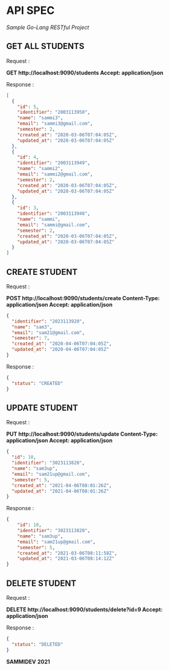 # API SPEC
*Sample Go-Lang RESTful Project*

## GET ALL STUDENTS

Request : 

**GET http://localhost:9090/students
Accept: application/json**

Response :

```json
[
  {
    "id": 5,
    "identifier": "2003113950",
    "name": "sammi3",
    "email": "sammi3@gmail.com",
    "semester": 2,
    "created_at": "2020-03-06T07:04:05Z",
    "updated_at": "2020-03-06T07:04:05Z"
  },
  {
    "id": 4,
    "identifier": "2003113949",
    "name": "sammi2",
    "email": "sammi2@gmail.com",
    "semester": 2,
    "created_at": "2020-03-06T07:04:05Z",
    "updated_at": "2020-03-06T07:04:05Z"
  },
  {
    "id": 3,
    "identifier": "2003113948",
    "name": "sammi",
    "email": "sammi@gmail.com",
    "semester": 2,
    "created_at": "2020-03-06T07:04:05Z",
    "updated_at": "2020-03-06T07:04:05Z"
  }
]
```

## CREATE STUDENT

Request :

**POST http://localhost:9090/students/create
Content-Type: application/json
Accept: application/json**

```json
{
  "identifier": "2023113920",
  "name": "sam3",
  "email": "sam21@gmail.com",
  "semester": 7,
  "created_at": "2020-04-06T07:04:05Z",
  "updated_at": "2020-04-06T07:04:05Z"
}
```
Response :

```json
{
  "status": "CREATED"
}

```

## UPDATE STUDENT

Request :

**PUT http://localhost:9090/students/update
Content-Type: application/json
Accept: application/json**

```json
{
  "id": 10,
  "identifier": "3023113820",
  "name": "sam3up",
  "email": "sam21up@gmail.com",
  "semester": 5,
  "created_at": "2021-04-06T08:01:26Z",
  "updated_at": "2021-04-06T08:01:26Z"
}
```

Response :

```json
{
    "id": 10,
    "identifier": "3023113820",
    "name": "sam3up",
    "email": "sam21up@gmail.com",
    "semester": 5,
    "created_at": "2021-03-06T08:11:58Z",
    "updated_at": "2021-03-06T08:14:12Z"
}
```

## DELETE STUDENT
Request :

**DELETE http://localhost:9090/students/delete?id=9
Accept: application/json**

Response :

```json
{
  "status": "DELETED"
}
```

**SAMMIDEV**
**2021**